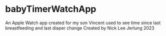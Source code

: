 # babyTimerWatchApp
An Apple Watch app created for my son Vincent used to see time since last breastfeeding and last diaper change
Created by Nick Lee Jerlung 2023
